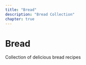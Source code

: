 ```yaml
---
title: "Bread"
description: "Bread Collection"
chapter: true
---
```

Bread
=====

Collection of delicious bread recipes
